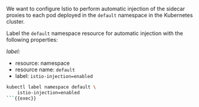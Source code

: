 We want to configure Istio to perform automatic injection of the sidecar proxies 
to each pod deployed in the `default` namespace in the Kubernetes cluster.

Label the `default` namespace resource for automatic injection with the following properties:

*label:*
- resource: namespace
- resource name: `default`
- label: `istio-injection=enabled`


```bash
kubectl label namespace default \
    istio-injection=enabled
```{{exec}}